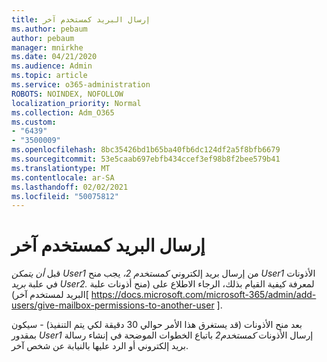 ```yaml
---
title: إرسال البريد كمستخدم آخر
ms.author: pebaum
author: pebaum
manager: mnirkhe
ms.date: 04/21/2020
ms.audience: Admin
ms.topic: article
ms.service: o365-administration
ROBOTS: NOINDEX, NOFOLLOW
localization_priority: Normal
ms.collection: Adm_O365
ms.custom:
- "6439"
- "3500009"
ms.openlocfilehash: 8bc35426bd1b65ba40fb6dc124df2a5f8bfb6679
ms.sourcegitcommit: 53e5caab697ebfb434ccef3ef98b8f2bee579b41
ms.translationtype: MT
ms.contentlocale: ar-SA
ms.lasthandoff: 02/02/2021
ms.locfileid: "50075812"
---
```

# <a name="sending-mail-as-another-user"></a>إرسال البريد كمستخدم آخر

قبل *أن يتمكن User1* من إرسال بريد إلكتروني *كمستخدم 2،* يجب منح *User1* الأذونات في علبة *بريد User2.* لمعرفة كيفية القيام بذلك، الرجاء الاطلاع على (منح أذونات علبة البريد لمستخدم آخر)[ https://docs.microsoft.com/microsoft-365/admin/add-users/give-mailbox-permissions-to-another-user ].

بعد منح الأذونات (قد يستغرق هذا الأمر حوالي 30 دقيقة لكي يتم التنفيذ) - سيكون بمقدور *User1* إرسال الأذونات *كمستخدم2* باتباع الخطوات الموضحة في إنشاء رسالة بريد إلكتروني أو الرد عليها بالنيابة عن شخص آخر.
